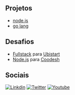 ## Projetos

- [node.js](https://github.com/brtmvdl/nodejs)
- [go lang](https://github.com/brtmvdl/go)

## Desafios

- [Fullstack](https://github.com/brtmvdl/ubistart) para [Ubistart]()
- [Node.js](https://github.com/brtmvdl/coodesh) para [Coodesh]()

## Sociais

[![Linkdin](https://img.shields.io/badge/LinkedIn-0077B5?style=for-the-badge&logo=linkedin&logoColor=white)](https://www.linkedin.com/in/brtmvdl/)
[![Twitter](https://img.shields.io/badge/Twitter-1DA1F2?style=for-the-badge&logo=twitter&logoColor=white)](https://twitter.com/brtmvdl)
[![Youtube](https://img.shields.io/badge/YouTube-FF0000?style=for-the-badge&logo=youtube&logoColor=white)](https://www.youtube.com/channel/UCFZY5-Pc7xJRAnko2FqneTw)
